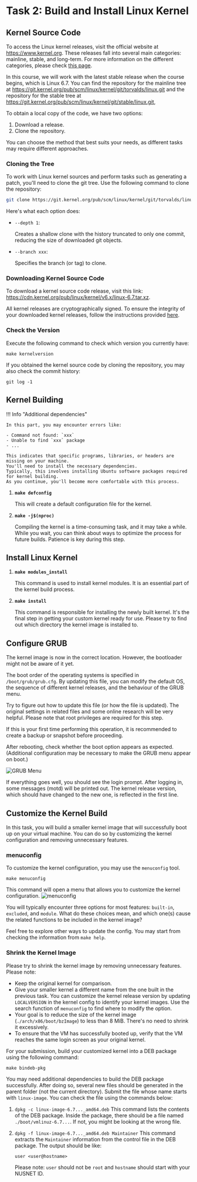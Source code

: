 # Task 2: Build and Install Linux Kernel

## Kernel Source Code

To access the Linux kernel releases, visit the official website at <https://www.kernel.org>.
These releases fall into several main categories: mainline, stable, and long-term.
For more information on the different categories, please check
[this page](https://www.kernel.org/category/releases.html).

In this course, we will work with the latest stable release when the course begins, which is Linux 6.7.
You can find the repository for the mainline tree at
<https://git.kernel.org/pub/scm/linux/kernel/git/torvalds/linux.git>
and the repository for the stable tree at
<https://git.kernel.org/pub/scm/linux/kernel/git/stable/linux.git>,

To obtain a local copy of the code, we have two options:

1. Download a release.
2. Clone the repository.

You can choose the method that best suits your needs, as different tasks may require different approaches.

### Cloning the Tree

To work with Linux kernel sources and perform tasks such as generating a patch, you'll need to clone the git tree.
Use the following command to clone the repository:

```bash
git clone https://git.kernel.org/pub/scm/linux/kernel/git/torvalds/linux.git --depth 1 --branch v6.7
```

Here's what each option does:

- `--depth 1`:

  Creates a shallow clone with the history truncated to only one commit, reducing the size of downloaded git objects.

- `--branch xxx`:

  Specifies the branch (or tag) to clone.

### Downloading Kernel Source Code

To download a kernel source code release, visit this link: <https://cdn.kernel.org/pub/linux/kernel/v6.x/linux-6.7.tar.xz>.

All kernel releases are cryptographically signed.
To ensure the integrity of your downloaded kernel releases, follow the instructions provided [here](https://www.kernel.org/category/signatures.html).

### Check the Version

Execute the following command to check which version you currently have:

```
make kernelversion
```

If you obtained the kernel source code by cloning the repository, you may also check the commit history:

```console
git log -1
```

## Kernel Building

!!! Info "Additional dependencies"

    In this part, you may encounter errors like:

    - Command not found: `xxx`
    - Unable to find `xxx` package
    - ...

    This indicates that specific programs, libraries, or headers are missing on your machine.
    You'll need to install the necessary dependencies.
    Typically, this involves installing Ubuntu software packages required for kernel building.
    As you continue, you'll become more comfortable with this process.

1. **`make defconfig`**

   This will create a default configuration file for the kernel.

2. **`make -j$(nproc)`**

   Compiling the kernel is a time-consuming task, and it may take a while.
   While you wait, you can think about ways to optimize the process for future builds.
   Patience is key during this step.

## Install Linux Kernel

1. **`make modules_install`**

   This command is used to install kernel modules.
   It is an essential part of the kernel build process.

1. **`make install`**

   This command is responsible for installing the newly built kernel.
   It's the final step in getting your custom kernel ready for use.
   Please try to find out which directory the kernel image is installed to.

## Configure GRUB

The kernel image is now in the correct location.
However, the bootloader might not be aware of it yet.

The boot order of the operating systems is specified in `/boot/grub/grub.cfg`.
By updating this file, you can modify the default OS, the sequence of different kernel releases, and the behaviour of the GRUB menu.

Try to figure out how to update this file (or how the file is updated).
The original settings in related files and some online research will be very helpful.
Please note that root privileges are required for this step.

If this is your first time performing this operation, it is recommended to create a backup or snapshot before proceeding.

After rebooting, check whether the boot option appears as expected.
(Additional configuration may be necessary to make the GRUB menu appear on boot.)

![GRUB Menu](grub-menu.png)

If everything goes well, you should see the login prompt.
After logging in, some messages (motd) will be printed out.
The kernel release version, which should have changed to the new one, is reflected in the first line.

## Customize the Kernel Build

In this task, you will build a smaller kernel image that will successfully boot up on your virtual machine.
You can do so by customizing the kernel configuration and removing unnecessary features.

### menuconfig

To customize the kernel configuration, you may use the `menuconfig` tool.

```
make menuconfig
```

This command will open a menu that allows you to customize the kernel configuration.
![menuconfig](./menuconfig.png)

You will typically encounter three options for most features: `built-in`, `excluded`, and `module`.
What do these choices mean, and which one(s) cause the related functions to be included in the kernel image?

Feel free to explore other ways to update the config.
You may start from checking the information from `make help`.

### Shrink the Kernel Image

Please try to shrink the kernel image by removing unnecessary features.
Please note:

- Keep the original kernel for comparison.
- Give your smaller kernel a different name from the one built in the previous task.
  You can customize the kernel release version by updating `LOCALVERSION` in the kernel config to identify your kernel images.
  Use the search function of `menuconfig` to find where to modify the option.
- Your goal is to reduce the size of the kernel image (`./arch/x86/boot/bzImage`) to less than 8 MiB.
  There's no need to shrink it excessively.
- To ensure that the VM has successfully booted up, verify that the VM reaches the same login screen as your original kernel.

For your submission, build your customized kernel into a DEB package using the following command:

```
make bindeb-pkg
```

You may need additional dependencies to build the DEB package successfully.
After doing so, several new files should be generated in the parent folder (not the current directory).
Submit the file whose name starts with `linux-image`.
You can check the file using the commands below:

1. `dpkg -c linux-image-6.7..._amd64.deb`
   This command lists the contents of the DEB package.
   Inside the package, there should be a file named `./boot/vmlinuz-6.7...`.
   If not, you might be looking at the wrong file.
2. `dpkg -f linux-image-6.7..._amd64.deb Maintainer`
   This command extracts the `Maintainer` information from the control file in the DEB package.
   The output should be like:

   ```text
   user <user@hostname>
   ```

   Please note: `user` should not be `root` and `hostname` should start with your NUSNET ID.
